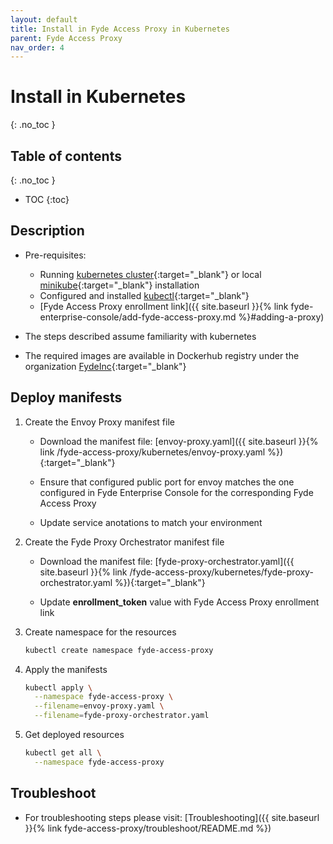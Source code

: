 ```yaml
---
layout: default
title: Install in Fyde Access Proxy in Kubernetes
parent: Fyde Access Proxy
nav_order: 4
---
```

# Install in Kubernetes
{: .no_toc }

## Table of contents
{: .no_toc }
- TOC
{:toc}

## Description

- Pre-requisites:
  - Running [kubernetes cluster](https://kubernetes.io/){:target="_blank"} or local [minikube](https://kubernetes.io/docs/setup/minikube/){:target="_blank"} installation
  - Configured and installed [kubectl](https://kubernetes.io/docs/tasks/tools/install-kubectl/){:target="_blank"}
  - [Fyde Access Proxy enrollment link]({{ site.baseurl }}{% link fyde-enterprise-console/add-fyde-access-proxy.md %}#adding-a-proxy)

- The steps described assume familiarity with kubernetes

- The required images are available in Dockerhub registry under the organization [FydeInc](https://url.fyde.me/docker){:target="_blank"}

## Deploy manifests

1. Create the Envoy Proxy manifest file

    - Download the manifest file: [envoy-proxy.yaml]({{ site.baseurl }}{% link /fyde-access-proxy/kubernetes/envoy-proxy.yaml %}){:target="_blank"}

    - Ensure that configured public port for envoy matches the one configured in Fyde Enterprise Console for the corresponding Fyde Access Proxy

    - Update service anotations to match your environment

1. Create the Fyde Proxy Orchestrator manifest file

    - Download the manifest file: [fyde-proxy-orchestrator.yaml]({{ site.baseurl }}{% link /fyde-access-proxy/kubernetes/fyde-proxy-orchestrator.yaml %}){:target="_blank"}

    - Update **enrollment_token** value with Fyde Access Proxy enrollment link

1. Create namespace for the resources

    ```sh
    kubectl create namespace fyde-access-proxy
    ```

1. Apply the manifests

    ```sh
    kubectl apply \
      --namespace fyde-access-proxy \
      --filename=envoy-proxy.yaml \
      --filename=fyde-proxy-orchestrator.yaml
    ```

1. Get deployed resources

    ```sh
    kubectl get all \
      --namespace fyde-access-proxy
    ```

## Troubleshoot

- For troubleshooting steps please visit: [Troubleshooting]({{ site.baseurl }}{% link fyde-access-proxy/troubleshoot/README.md %})
